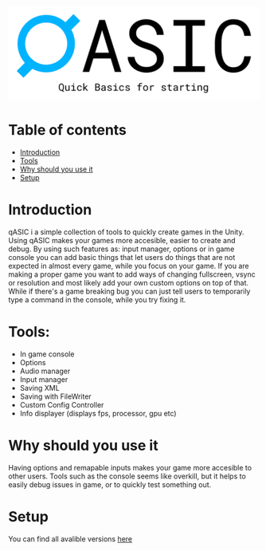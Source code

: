 <p align="center">
  <img src="qASIC/Sprites/qASIC%20banner%20background.png">
</p>

# Table of contents
* [Introduction](#introduction)
* [Tools](#tools)
* [Why should you use it](#why-should-you-use-it)
* [Setup](#setup)

# Introduction
qASIC i a simple collection of tools to quickly create games in the Unity. Using qASIC makes your games more accesible, easier to create and debug. By using such features as: input manager, options or in game console you can add basic things that let users do things that are not expected in almost every game, while you focus on your game. If you are making a proper game you want to add ways of changing fullscreen, vsync or resolution and most likely add your own custom options on top of that. While if there's a game breaking bug you can just tell users to temporarily type a command in the console, while you try fixing it.

# Tools:
* In game console
* Options
* Audio manager
* Input manager
* Saving XML
* Saving with FileWriter
* Custom Config Controller
* Info displayer (displays fps, processor, gpu etc)

# Why should you use it
Having options and remapable inputs makes your game more accesible to other users. Tools such as the console seems like overkill, but it helps to easily debug issues in game, or to quickly test something out.

# Setup
You can find all avalible versions [here](https://github.com/DockFrankenstein/qASIC/releases)
